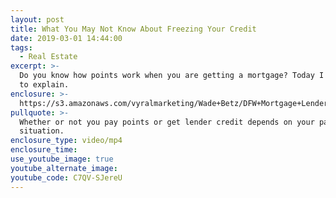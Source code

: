```yaml
---
layout: post
title: What You May Not Know About Freezing Your Credit
date: 2019-03-01 14:44:00
tags:
  - Real Estate
excerpt: >-
  Do you know how points work when you are getting a mortgage? Today I am going
  to explain.
enclosure: >-
  https://s3.amazonaws.com/vyralmarketing/Wade+Betz/DFW+Mortgage+Lender-+What+Do+Points+Mean+to+Your+Mortgage%253F.mp4
pullquote: >-
  Whether or not you pay points or get lender credit depends on your particular
  situation.
enclosure_type: video/mp4
enclosure_time:
use_youtube_image: true
youtube_alternate_image:
youtube_code: C7QV-SJereU
---
```

